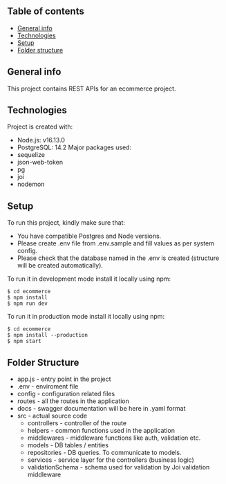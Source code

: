 ## Table of contents
* [General info](#general-info)
* [Technologies](#technologies)
* [Setup](#setup)
* [Folder structure](#folder-structure)

## General info
This project contains REST APIs for an ecommerce project. 

## Technologies
Project is created with:
* Node.js: v16.13.0
* PostgreSQL: 14.2
Major packages used:
* sequelize
* json-web-token
* pg
* joi
* nodemon
	
## Setup
To run this project, kindly make sure that:
* You have compatible Postgres and Node versions.
* Please create .env file from .env.sample and fill values as per system config.
* Please check that the database named in the .env is created (structure will be created automatically).

To run it in development mode install it locally using npm:

```
$ cd ecommerce
$ npm install
$ npm run dev 
```

To run it in production mode install it locally using npm:

```
$ cd ecommerce
$ npm install --production
$ npm start 
```

## Folder Structure
* app.js - entry point in the project
* .env - enviroment file
* config - configuration related files
* routes - all the routes in the application
* docs - swagger documentation will be here in .yaml format
* src - actual source code
  * controllers - controller of the route
  * helpers - common functions used in the application
  * middlewares - middleware functions like auth, validation etc.
  * models - DB tables / entities
  * repositories - DB queries. To communicate to models.
  * services - service layer for the controllers (business logic)
  * validationSchema - schema used for validation by Joi validation middleware
